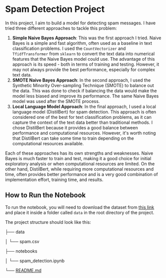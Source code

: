 # Spam Detection Project

In this project, I aim to build a model for detecting spam messages. I have tried three different approaches to tackle this problem:

1. **Simple Naive Bayes Approach**: This was the first approach I tried. Naive Bayes is a simple and fast algorithm, often used as a baseline in text classification problems. I used the `CountVectorizer` and `TfidfTransformer` from `sklearn` to convert the text data into numerical features that the Naive Bayes model could use. The advantage of this approach is its speed - both in terms of training and testing. However, it may not always provide the best performance, especially for complex text data.
2. **SMOTE Naive Bayes Approach**: In the second approach, I used the Synthetic Minority Over-sampling Technique (SMOTE) to balance out the data. This was done to check if balancing the data would make the model less biased and improve its performance. The same Naive Bayes model was used after the SMOTE process.
3. **Local Language Model Approach**: In the final approach, I used a local language model (DistilBert) for spam detection. This approach is often considered one of the best for text classification problems, as it can capture the context of the text data better than traditional methods. I chose DistilBert because it provides a good balance between performance and computational resources. However, it's worth noting that DistilBert can take some time to train depending on the computational resources available.

Each of these approaches has its own strengths and weaknesses. Naive Bayes is much faster to train and test, making it a good choice for initial exploratory analysis or when computational resources are limited. On the other hand, DistilBert, while requiring more computational resources and time, often provides better performance and is a very good combination of implementation effort, training time, and results.

## How to Run the Notebook

To run the notebook, you will need to download the dataset from [this link](https://www.kaggle.com/datasets/uciml/sms-spam-collection-dataset?resource=download) and place it inside a folder called `data` in the root directory of the project.

The project structure should look like this:

├── data

│ └── spam.csv

├── notebooks

│ └── spam_detection.ipynb

└── [README.md](http://readme.md/)